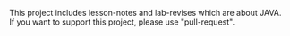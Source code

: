 This project includes lesson-notes and lab-revises which are about JAVA.  
If you want to support this project, please use "pull-request".

